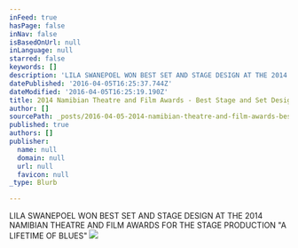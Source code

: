```yaml
---
inFeed: true
hasPage: false
inNav: false
isBasedOnUrl: null
inLanguage: null
starred: false
keywords: []
description: 'LILA SWANEPOEL WON BEST SET AND STAGE DESIGN AT THE 2014 NAMIBIAN THEATRE AND FILM AWARDS    FOR THE STAGE PRODUCTION "A LIFETIME OF BLUES" '
datePublished: '2016-04-05T16:25:37.744Z'
dateModified: '2016-04-05T16:25:19.190Z'
title: 2014 Namibian Theatre and Film Awards - Best Stage and Set Design
author: []
sourcePath: _posts/2016-04-05-2014-namibian-theatre-and-film-awards-best-stage-and-set-d.md
published: true
authors: []
publisher:
  name: null
  domain: null
  url: null
  favicon: null
_type: Blurb

---
```

LILA SWANEPOEL WON BEST SET AND STAGE DESIGN AT THE        2014 NAMIBIAN THEATRE AND FILM AWARDS FOR THE STAGE PRODUCTION "A LIFETIME OF BLUES" ![](https://the-grid-user-content.s3-us-west-2.amazonaws.com/9d367cda-bbcf-43a1-8a01-5afa32cb1251.jpg)